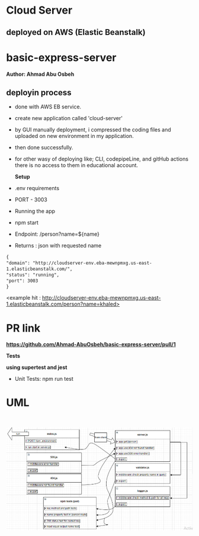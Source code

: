 # Cloud Server

## deployed on AWS (Elastic Beanstalk)

# basic-express-server

**Author: Ahmad Abu Osbeh**
<br>

## deployin process

- done with AWS EB service.
- create new application called 'cloud-server'
- by GUI manually deployment, i compressed the coding files and uploaded on new environment in my application.
- then done successfully.

- for other wasy of deploying like; CLI, codepipeLine, and gitHub actions there is no access to them in educational account.

  **Setup**
  <br>

- .env requirements
- PORT - 3003
- Running the app
- npm start
- Endpoint: /person?name=${name}
- Returns : json with requested name

```
{
"domain": "http://cloudserver-env.eba-mewnpmxg.us-east-1.elasticbeanstalk.com/",
"status": "running",
"port": 3003
}
```

<example hit : http://cloudserver-env.eba-mewnpmxg.us-east-1.elasticbeanstalk.com/person?name=khaled>

# PR link

**https://github.com/Ahmad-AbuOsbeh/basic-express-server/pull/1**

**Tests**

**using supertest and jest**

- Unit Tests: npm run test

# UML

<br>

![UML-lab2](images/UML-lab2.jpg)

